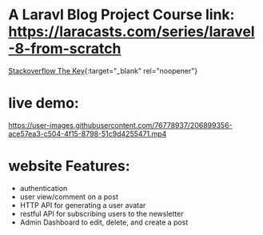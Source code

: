 # A Laravl Blog Project Course link: https://laracasts.com/series/laravel-8-from-scratch
[Stackoverflow The Key](https://stackoverflow.blog/2021/03/31/the-key-copy-paste/){:target="_blank" rel="noopener"}

# live demo:
https://user-images.githubusercontent.com/76778937/206899356-ace57ea3-c504-4f15-8798-51c9d4255471.mp4

# website Features:
- authentication
- user view/comment on a post
- HTTP API for generating a user avatar 
- restful API for subscribing users to the newsletter
- Admin Dashboard to edit, delete, and create a post
